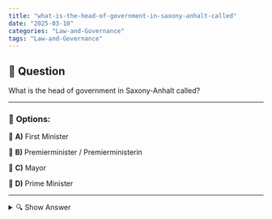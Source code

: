 ```yaml
---
title: "what-is-the-head-of-government-in-saxony-anhalt-called"
date: "2025-03-10"
categories: "Law-and-Governance"
tags: "Law-and-Governance"
---
```


## 📌 **Question**

What is the head of government in Saxony-Anhalt called?



---

### 📝 **Options:**

🔘 **A)** First Minister

🔘 **B)** Premierminister / Premierministerin

🔘 **C)** Mayor

🔘 **D)** Prime Minister

---

<details>
  <summary>🔍 Show Answer</summary>

  <p>
💡  <b>Correct Answer:</b>  d
  </p>
  <p>
    📖<b>Explanation:</b>
    Saxony-Anhalt is one of the 16 federal states of Germany. Each federal state has its own government and a head of government who directs state policy. The designation for this leading position can vary, depending on the federal state. For example, in some countries, titles such as "Prime Minister" or "First Minister" are used. It is important to know which title is used specifically in Saxony-Anhalt in order to find the right answer to the question.
  </p>
</details>
